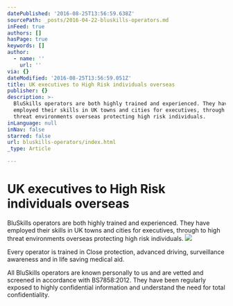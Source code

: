 ```yaml
---
datePublished: '2016-08-25T13:56:59.638Z'
sourcePath: _posts/2016-04-22-bluskills-operators.md
inFeed: true
authors: []
hasPage: true
keywords: []
author:
  - name: ''
    url: ''
via: {}
dateModified: '2016-08-25T13:56:59.051Z'
title: UK executives to High Risk individuals overseas
publisher: {}
description: >-
  BluSkills operators are both highly trained and experienced. They have
  employed their skills in UK towns and cities for executives, through to high
  threat environments overseas protecting high risk individuals.
inLanguage: null
inNav: false
starred: false
url: bluskills-operators/index.html
_type: Article

---
```

# UK executives to High Risk individuals overseas

BluSkills operators are both highly trained and experienced. They have employed their skills in UK towns and cities for executives, through to high threat environments overseas protecting high risk individuals.
![](https://the-grid-user-content.s3-us-west-2.amazonaws.com/e059a6c9-45f6-40ca-91be-bbbe0b41c7e0.jpg)

Every operator is trained in Close protection, advanced driving, surveillance awareness and in life saving medical aid.

All BluSkills operators are known personally to us and are vetted and screened in accordance with BS7858:2012\. They have been regularly exposed to highly confidential information and understand the need for total confidentiality.